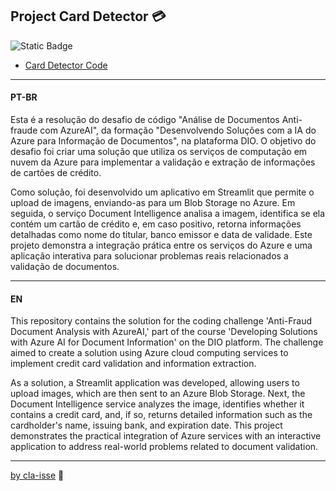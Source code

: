 ## Project Card Detector 💳

![Static Badge](https://img.shields.io/badge/Python-000?style=for-the-badge&logo=Python)

* [Card Detector Code](./src/app.py)

---

#### PT-BR

Esta é a resolução do desafio de código "Análise de Documentos Anti-fraude com AzureAI", da formação "Desenvolvendo Soluções com a IA do Azure para Informação de Documentos", na plataforma DIO. O objetivo do desafio foi criar uma solução que utiliza os serviços de computação em nuvem da Azure para implementar a validação e extração de informações de cartões de crédito. 

Como solução, foi desenvolvido um aplicativo em Streamlit que permite o upload de imagens, enviando-as para um Blob Storage no Azure. Em seguida, o serviço Document Intelligence analisa a imagem, identifica se ela contém um cartão de crédito e, em caso positivo, retorna informações detalhadas como nome do titular, banco emissor e data de validade. Este projeto demonstra a integração prática entre os serviços do Azure e uma aplicação interativa para solucionar problemas reais relacionados a validação de documentos.

---

#### EN 

This repository contains the solution for the coding challenge 'Anti-Fraud Document Analysis with AzureAI,' part of the course 'Developing Solutions with Azure AI for Document Information' on the DIO platform. The challenge aimed to create a solution using Azure cloud computing services to implement credit card validation and information extraction.

As a solution, a Streamlit application was developed, allowing users to upload images, which are then sent to an Azure Blob Storage. Next, the Document Intelligence service analyzes the image, identifies whether it contains a credit card, and, if so, returns detailed information such as the cardholder's name, issuing bank, and expiration date. This project demonstrates the practical integration of Azure services with an interactive application to address real-world problems related to document validation.

---

[by cla-isse](https://github.com/cla-isse) 💜
